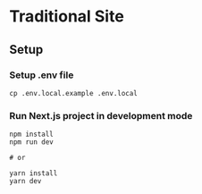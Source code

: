 # Traditional Site

## Setup 

### Setup .env file

    cp .env.local.example .env.local

### Run Next.js project in development mode

    npm install
    npm run dev

    # or

    yarn install
    yarn dev
